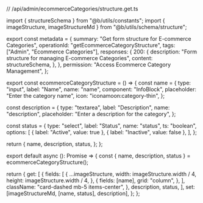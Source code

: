 // /api/admin/ecommerceCategories/structure.get.ts

import { structureSchema } from "@b/utils/constants";
import { imageStructure, imageStructureMd } from "@b/utils/schema/structure";

export const metadata = {
  summary: "Get form structure for E-commerce Categories",
  operationId: "getEcommerceCategoryStructure",
  tags: ["Admin", "Ecommerce Categories"],
  responses: {
    200: {
      description: "Form structure for managing E-commerce Categories",
      content: structureSchema,
    },
  },
  permission: "Access Ecommerce Category Management",
};

export const ecommerceCategoryStructure = () => {
  const name = {
    type: "input",
    label: "Name",
    name: "name",
    component: "InfoBlock",
    placeholder: "Enter the category name",
    icon: "iconamoon:category-thin",
  };

  const description = {
    type: "textarea",
    label: "Description",
    name: "description",
    placeholder: "Enter a description for the category",
  };

  const status = {
    type: "select",
    label: "Status",
    name: "status",
    ts: "boolean",
    options: [
      { label: "Active", value: true },
      { label: "Inactive", value: false },
    ],
  };

  return {
    name,
    description,
    status,
  };
};

export default async (): Promise<object> => {
  const { name, description, status } = ecommerceCategoryStructure();

  return {
    get: [
      {
        fields: [
          {
            ...imageStructure,
            width: imageStructure.width / 4,
            height: imageStructure.width / 4,
          },
          {
            fields: [name],
            grid: "column",
          },
        ],
        className: "card-dashed mb-5 items-center",
      },
      description,
      status,
    ],
    set: [imageStructureMd, [name, status], description],
  };
};
